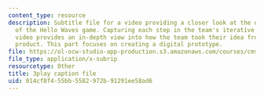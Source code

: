 ```yaml
---
content_type: resource
description: Subtitle file for a video providing a closer look at the development
  of the Hello Waves game. Capturing each step in the team's iterative process, the
  video provides an in-depth view into how the team took their idea from pitch to
  product. This part focuses on creating a digital prototype.
file: https://ol-ocw-studio-app-production.s3.amazonaws.com/courses/cms-611j-creating-video-games-fall-2014/014cf8f455bb5582972b91291ee58ad6_lxpXowuUdKw.vtt
file_type: application/x-subrip
resourcetype: Other
title: 3play caption file
uid: 014cf8f4-55bb-5582-972b-91291ee58ad6
---
```


